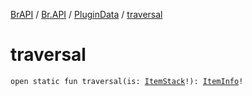 [BrAPI](../../index.md) / [Br.API](../index.md) / [PluginData](index.md) / [traversal](./traversal.md)

# traversal

`open static fun traversal(is: `[`ItemStack`](https://hub.spigotmc.org/javadocs/spigot/org/bukkit/inventory/ItemStack.html)`!): `[`ItemInfo`](../-item-info/index.md)`!`